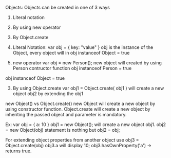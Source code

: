 Objects:
Objects can be created in one of 3 ways

1. Literal notation
2. By using new operator
3. By Object.create

1. Literal Notation:
   var obj = {
    key: "value"
   }
   obj is the instance of the Object, every object will in
   obj instanceof Object = true
   
2. new operator
  var obj = new Person();
  new object will created by using Person contructor function
  obj instanceof Person = true
  
  obj instanceof Object = true
  
3. By using Object.create
   var obj1 = Object.create( obj1 )
   will create a new object obj2 by extending the obj1
   
   
new Object() vs Object.create()
new Object will create a new object by using constructor function.
Object.create will create a new object by inheriting the passed object and parameter is mandatory.

Ex: var obj = { a: 10 }
obj1 = new Object(); will create a new object obj1.
obj2 = new Object(obj)  statement is nothing but obj2 = obj; 

For extending object properties from another object use
obj3 = Object.create(obj)
obj3.a will display 10;
obj3.hasOwnProperty('a') -> returns true.

